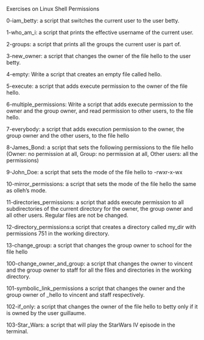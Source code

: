 Exercises on Linux Shell Permissions

0-iam_betty: a script that switches the current user to the user betty.

1-who_am_i: a script that prints the effective username of the current user.

2-groups: a script that prints all the groups the current user is part of.

3-new_owner: a script that changes the owner of the file hello to the user betty.

4-empty: Write a script that creates an empty file called hello.

5-execute:  a script that adds execute permission to the owner of the file hello.

6-multiple_permissions: Write a script that adds execute permission to the owner and the group owner, and read permission to other users, to the file hello.

7-everybody: a script that adds execution permission to the owner, the group owner and the other users, to the file hello

8-James_Bond: a script that sets the following permissions to the file hello (Owner: no permission at all, Group: no permission at all, Other users: all the permissions)

9-John_Doe: a script that sets the mode of the file hello to -rwxr-x-wx

10-mirror_permissions: a script that sets the mode of the file hello the same as olleh’s mode.

11-directories_permissions: a script that adds execute permission to all subdirectories of the current directory for the owner, the group owner and all other users. Regular files are not be changed.

12-directory_permissions:a script that creates a directory called my_dir with permissions 751 in the working directory.

13-change_group: a script that changes the group owner to school for the file hello

100-change_owner_and_group: a script that changes the owner to vincent and the group owner to staff for all the files and directories in the working directory.

101-symbolic_link_permissions a script that changes the owner and the group owner of _hello to vincent and staff respectively.

102-if_only: a script that changes the owner of the file hello to betty only if it is owned by the user guillaume.

103-Star_Wars: a script that will play the StarWars IV episode in the terminal.

